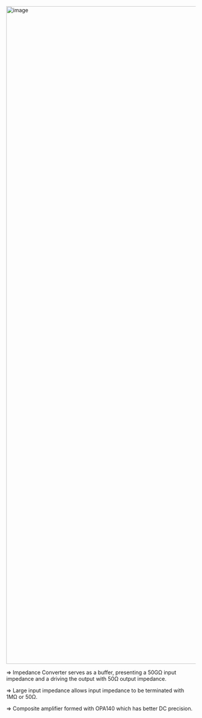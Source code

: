 <img width="2732" height="1750" alt="image" src="https://github.com/user-attachments/assets/eb6d14a8-d1d5-4ba4-aa5b-025d52163165" />

=> Impedance Converter serves as a buffer, presenting a 50GΩ input impedance and a driving the output with 50Ω output impedance. 

=> Large input impedance allows input impedance to be terminated with 1MΩ or 50Ω.

=> Composite amplifier formed with OPA140 which has better DC precision. 
